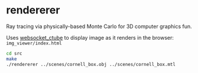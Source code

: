 # rendererer
Ray tracing via physically-based Monte Carlo for 3D computer graphics fun.

Uses [websocket_ctube](https://github.com/bryance-oyang/websocket_ctube) to
display image as it renders in the browser: `img_viewer/index.html`

```bash
cd src
make
./rendererer ../scenes/cornell_box.obj ../scenes/cornell_box.mtl
```

